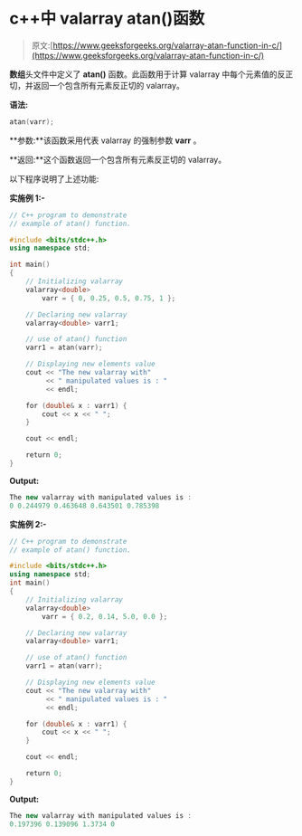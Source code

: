 # c++中 valarray atan()函数

> 原文:[https://www.geeksforgeeks.org/valarray-atan-function-in-c/](https://www.geeksforgeeks.org/valarray-atan-function-in-c/)

**数组**头文件中定义了 **atan()** 函数。此函数用于计算 valarray 中每个元素值的反正切，并返回一个包含所有元素反正切的 valarray。

**语法:**

```cpp
atan(varr);

```

**参数:**该函数采用代表 valarray 的强制参数 **varr** 。

**返回:**这个函数返回一个包含所有元素反正切的 valarray。

以下程序说明了上述功能:

**实施例 1:-**

```cpp
// C++ program to demonstrate
// example of atan() function.

#include <bits/stdc++.h>
using namespace std;

int main()
{
    // Initializing valarray
    valarray<double>
        varr = { 0, 0.25, 0.5, 0.75, 1 };

    // Declaring new valarray
    valarray<double> varr1;

    // use of atan() function
    varr1 = atan(varr);

    // Displaying new elements value
    cout << "The new valarray with"
         << " manipulated values is : "
         << endl;

    for (double& x : varr1) {
        cout << x << " ";
    }

    cout << endl;

    return 0;
}
```

**Output:**

```cpp
The new valarray with manipulated values is : 
0 0.244979 0.463648 0.643501 0.785398

```

**实施例 2:-**

```cpp
// C++ program to demonstrate
// example of atan() function.

#include <bits/stdc++.h>
using namespace std;
int main()
{
    // Initializing valarray
    valarray<double>
        varr = { 0.2, 0.14, 5.0, 0.0 };

    // Declaring new valarray
    valarray<double> varr1;

    // use of atan() function
    varr1 = atan(varr);

    // Displaying new elements value
    cout << "The new valarray with"
         << " manipulated values is : "
         << endl;

    for (double& x : varr1) {
        cout << x << " ";
    }

    cout << endl;

    return 0;
}
```

**Output:**

```cpp
The new valarray with manipulated values is : 
0.197396 0.139096 1.3734 0

```